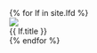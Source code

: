 <div class="viewlets">
  {% for lf in site.lfd %}
    <div class="product">
      <div class="product_image"><a href="{{ lf.url }}"><img src="/assets/img/{{lf.image}}" /></a></div>
      <div class="product_status"><span>{{ lf.title }}</span></div>
    </div>
  {% endfor %}
</div>
